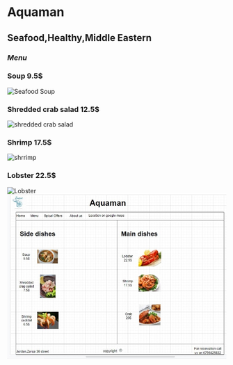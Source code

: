 # **Aquaman**

## Seafood,Healthy,Middle Eastern

### _Menu_

### Soup 9.5$

![Seafood Soup](https://www.askchefdennis.com/wp-content/uploads/2020/03/seafood-soup-close-up-10-680x454.jpg)

### Shredded crab salad 12.5$

![shredded crab salad](https://www.honestfoodtalks.com/wp-content/uploads/2021/06/Crab-Salad-with-Avocado-Sesame-seeds.jpg)

### Shrimp 17.5$

![shrrimp](https://www.seriouseats.com/thmb/VGi0gkbo2nZzEfrLlywHaUzpC68=/880x0/filters:no_upscale():max_bytes(150000):strip_icc():format(webp)/__opt__aboutcom__coeus__resources__content_migration__serious_eats__seriouseats.com__recipes__images__2015__08__09102015-grilled-lemongrass-shrimp-shaozhizhong-8-a5525792ce7a4c9693af0a564eae74a4.jpg)

### Lobster 22.5$

![Lobster](https://www.licious.in/blog/wp-content/uploads/2016/10/Blog-1-768x576.jpg)
![wireframe](./assets/Screenshot%20(2).jpg)
